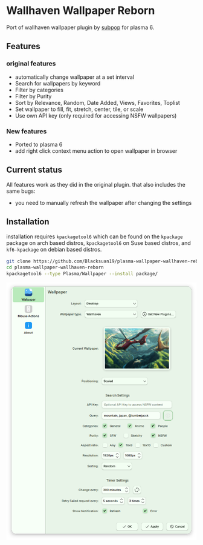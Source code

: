 # Wallhaven Wallpaper Reborn

Port of wallhaven wallpaper plugin by [subpop](https://github.com/subpop/wallhaven-wallpaper-plasma) for plasma 6.

## Features

### original features

- automatically change wallpaper at a set interval
- Search for wallpapers by keyword
- Filter by categories
- Filter by Purity
- Sort by Relevance, Random, Date Added, Views, Favorites, Toplist
- Set wallpaper to fill, fit, stretch, center, tile, or scale
- Use own API key (only required for accessing NSFW wallpapers)

### New features

- Ported to plasma 6
- add right click context menu action to open wallpaper in browser

## Current status

All features work as they did in the original plugin. that also includes the same bugs:

- you need to manually refresh the wallpaper after changing the settings

## Installation

installation requires `kpackagetool6` which can be found on the `kpackage` package on arch based distros, `kpackagetool6` on Suse based distros, and `kf6-kpackage` on debian based distros.

```bash
git clone https://github.com/Blacksuan19/plasma-wallpaper-wallhaven-reborn.git
cd plasma-wallpaper-wallhaven-reborn
kpackagetool6 --type Plasma/Wallpaper --install package/
```

![screenshot.png](screenshot.png)
